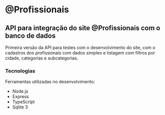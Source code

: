 # @Profissionais

## API para integração do site **@Profissionais** com o banco de dados

Primeira versão da API para testes com o desenvolvimento do site, com o cadastros dos profissionais com dados simples e listagem com filtros por cidade, categorias e subcategorias.

### Tecnologias

Ferramentas utilizadas no desenvolvimento:
- Node.js
- Express
- TypeScript
- Sqlite 3
